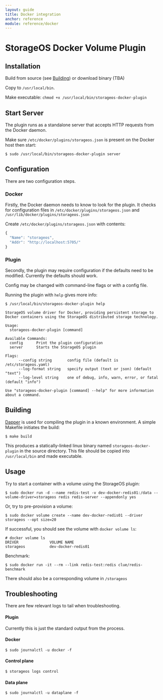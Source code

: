 ```yaml
---
layout: guide
title: Docker integration
anchor: reference
module: reference/docker
---
```


# StorageOS Docker Volume Plugin

## Installation

Build from source (see [Building](#Building)) or download binary (TBA)

Copy to `/usr/local/bin`.

Make executable: `chmod +x /usr/local/bin/storageos-docker-plugin`

## Start Server
The plugin runs as a standalone server that accepts HTTP requests from the Docker daemon.

Make sure `/etc/docker/plugins/storageos.json` is present on the Docker host then start:

```
$ sudo /usr/local/bin/storageos-docker-plugin server
```

## Configuration

There are two configuration steps.

### Docker

Firstly, the Docker daemon needs to know to look for the plugin.  It checks for configuration files in `/etc/docker/plugins/storageos.json` and `/usr/lib/docker/plugins/storageos.json`

Create `/etc/docker/plugins/storageos.json` with contents:

```javascript
{
  "Name": "storageos",
  "Addr": "http://localhost:5705/"
}
```

### Plugin

Secondly, the plugin may require configuration if the defaults need to be modified.  Currently the defaults should work.

Config may be changed with command-line flags or with a config file.

Running the plugin with `help` gives more info:

```
$ /usr/local/bin/storageos-docker-plugin help

StorageOS volume driver for Docker, providing persistent storage to
Docker containers using the StorageOS distributed storage technology.

Usage:
  storageos-docker-plugin [command]

Available Commands:
  config      Print the plugin configuration
  server      Starts the StorageOS plugin

Flags:
      --config string       config file (default is /etc/storageos.yaml)
      --log-format string   specify output (text or json) (default "text")
      --log-level string    one of debug, info, warn, error, or fatal (default "info")

Use "storageos-docker-plugin [command] --help" for more information about a command.
```

## Building

[Dapper](https://github.com/rancher/dapper) is used for compiling the plugin in a known environment.  A simple Makefile initiates the build:

```
$ make build
```

This produces a statically-linked linux binary named `storageos-docker-plugin` in the source directory.  This file should be copied into `/usr/local/bin` and made executable.

## Usage

Try to start a container with a volume using the StorageOS plugin:

```
$ sudo docker run -d --name redis-test -v dev-docker-redis01:/data --volume-driver=storageos redis redis-server --appendonly yes
```

Or, try to pre-provision a volume:

```
$ sudo docker volume create --name dev-docker-redis01 --driver storageos --opt size=20
```

If successful, you should see the volume with `docker volume ls`:

```
# docker volume ls
DRIVER              VOLUME NAME
storageos           dev-docker-redis01
```

Benchmark:

```
$ sudo docker run -it --rm --link redis-test:redis clue/redis-benchmark
```

There should also be a corresponding volume in `/storageos`

## Troubleshooting

There are few relevant logs to tail when troubleshooting.

#### Plugin

Currently this is just the standard output from the process.

#### Docker

```
$ sudo journalctl -u docker -f
```

#### Control plane

```
$ storageos logs control
```

#### Data plane

```
$ sudo journalctl -u dataplane -f
```



